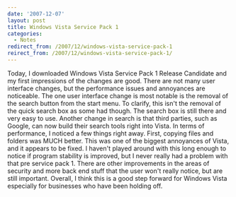 ```yaml
---
date: '2007-12-07'
layout: post
title: Windows Vista Service Pack 1
categories:
  - Notes
redirect_from: /2007/12/windows-vista-service-pack-1
reirect_from: /2007/12/windows-vista-service-pack-1/
---
```


Today, I downloaded Windows Vista Service Pack 1 Release Candidate and my first impressions of the changes are good. There are not many user interface changes, but the performance issues and annoyances are noticeable. The one user interface change is most notable is the removal of the search button from the start menu. To clarify, this isn't the removal of the quick search box as some had though. The search box is still there and very easy to use. Another change in search is that third parties, such as Google, can now build their search tools right into Vista. In terms of performance, I noticed a few things right away. First, copying files and folders was MUCH better. This was one of the biggest annoyances of Vista, and it appears to be fixed. I haven't played around with this long enough to notice if program stability is improved, but I never really had a problem with that pre service pack 1. There are other improvements in the areas of security and more back end stuff that the user won't really notice, but are still important. Overall, I think this is a good step forward for Windows Vista especially for businesses who have been holding off.

